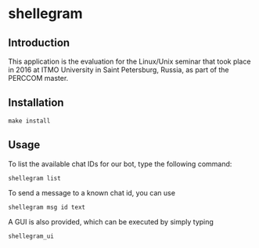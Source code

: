 # shellegram

## Introduction

This application is the evaluation for the Linux/Unix seminar that took place in 2016 at ITMO University in Saint Petersburg, Russia, as part of the PERCCOM master.

## Installation

```
make install
```

## Usage

To list the available chat IDs for our bot, type the following command:
```
shellegram list
```

To send a message to a known chat id, you can use
```
shellegram msg id text
```

A GUI is also provided, which can be executed by simply typing

```
shellegram_ui
```


